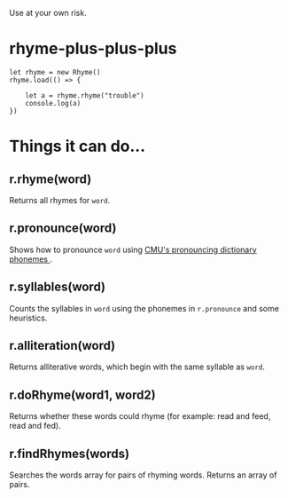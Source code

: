 Use at your own risk.

# rhyme-plus-plus-plus

    let rhyme = new Rhyme()
    rhyme.load(() => {

        let a = rhyme.rhyme("trouble")
        console.log(a)
    })

# Things it can do...

r.rhyme(word)
-------------

Returns all rhymes for `word`.

r.pronounce(word)
-----------------

Shows how to pronounce `word` using
[CMU's pronouncing dictionary phonemes
](http://www.speech.cs.cmu.edu/cgi-bin/cmudict).

r.syllables(word)
-----------------

Counts the syllables in `word` using the phonemes in `r.pronounce` and some
heuristics.

r.alliteration(word)
-----------------

Returns alliterative words, which begin with the same syllable as `word`.

r.doRhyme(word1, word2)
-----------------

Returns whether these words could rhyme (for example: read and feed, read and fed).

r.findRhymes(words)
-----------------

Searches the words array for pairs of rhyming words. Returns an array of pairs.

